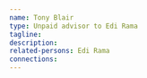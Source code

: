 ```yaml
---
name: Tony Blair
type: Unpaid advisor to Edi Rama
tagline:
description:
related-persons: Edi Rama
connections:
---
```

